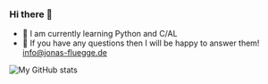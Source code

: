 ### Hi there 👋

- 🌱 I am currently learning Python and C/AL
- 💬 If you have any questions then I will be happy to answer them! [info@jonas-fluegge.de](mailto:info@jonas-fluegge.de)

![My GitHub stats](https://github-readme-stats-mu-ochre.vercel.app/api?username=jonasfluegge&show_icons=true&theme=radical)
